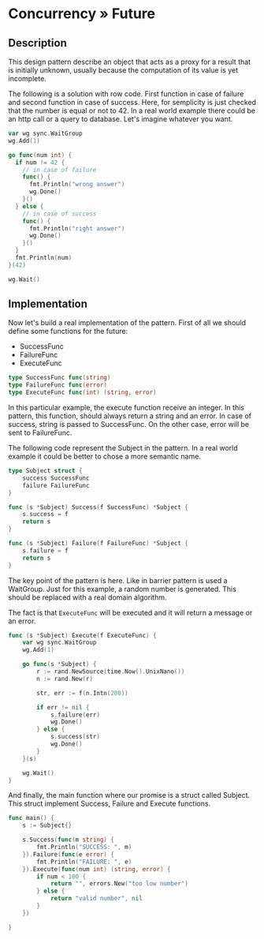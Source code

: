 # Concurrency » Future

## Description

This design pattern describe an object that acts as a proxy for a result that is
initially unknown, usually because the computation of its value is yet incomplete.

The following is a solution with row code. First function in case of failure and
second function in case of success. Here, for semplicity is just checked that the
number is equal or not to 42. In a real world example there could be an http call
or a query to database. Let's imagine whatever you want.

```go
var wg sync.WaitGroup
wg.Add(1)

go func(num int) {
  if num != 42 {
    // in case of failure
    func() {
      fmt.Println("wrong answer")
      wg.Done()
    }()
  } else {
    // in case of success
    func() {
      fmt.Println("right answer")
      wg.Done()
    }()
  }
  fmt.Println(num)
}(42)

wg.Wait()
```

## Implementation

Now let's build a real implementation of the pattern. First of all we
should define some functions for the future:

 - SuccessFunc
 - FailureFunc
 - ExecuteFunc

```go
type SuccessFunc func(string)
type FailureFunc func(error)
type ExecuteFunc func(int) (string, error)
```

In this particular example, the execute function receive an integer. In this
pattern, this function, should always return a string and an error. In case of
success, string is passed to SuccessFunc. On the other case, error will be sent
to FailureFunc.

The following code represent the Subject in the pattern. In a real world
example it could be better to chose a more semantic name.

```go
type Subject struct {
	success SuccessFunc
	failure FailureFunc
}

func (s *Subject) Success(f SuccessFunc) *Subject {
	s.success = f
	return s
}

func (s *Subject) Failure(f FailureFunc) *Subject {
	s.failure = f
	return s
}
```

The key point of the pattern is here. Like in barrier pattern is used a
WaitGroup. Just for this example, a random number is generated. This should be
replaced with a real domain algorithm.

The fact is that `ExecuteFunc` will be executed and it will return a message or
an error.

```go
func (s *Subject) Execute(f ExecuteFunc) {
	var wg sync.WaitGroup
	wg.Add(1)

	go func(s *Subject) {
		r := rand.NewSource(time.Now().UnixNano())
		n := rand.New(r)

		str, err := f(n.Intn(200))

		if err != nil {
			s.failure(err)
			wg.Done()
		} else {
			s.success(str)
			wg.Done()
		}
	}(s)

	wg.Wait()
}
```

And finally, the main function where our promise is a struct called Subject.
This struct implement Success, Failure and Execute functions.

```go
func main() {
	s := Subject{}

	s.Success(func(m string) {
		fmt.Println("SUCCESS: ", m)
	}).Failure(func(e error) {
		fmt.Println("FAILURE: ", e)
	}).Execute(func(num int) (string, error) {
		if num < 100 {
			return "", errors.New("too low number")
		} else {
			return "valid number", nil
		}
	})

}
```
